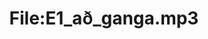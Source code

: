 ---
title: File:E1_að_ganga.mp3
recording of: að ganga
reading speed: slow
speaker: E
license: CC0
---